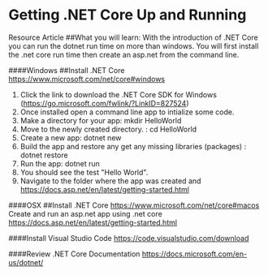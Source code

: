 # Getting .NET Core Up and Running
Resource Article
##What you will learn: 
With the introduction of .NET Core you can run the dotnet run time on more than windows. You will first install the .net core run time then create an asp.net 
from the command line. 


####Windows
##Install .NET Core
https://www.microsoft.com/net/core#windows
  1. Click the link to download the .NET Core SDK for Windows (https://go.microsoft.com/fwlink/?LinkID=827524)
  2. Once installed open a command line app to intialize some code.
  3. Make a directory for your app: mkdir HelloWorld
  4. Move to the newly created directory. : cd 
  HelloWorld
  5. Create a new app: dotnet new
  5. Build the app and restore any get any missing libraries (packages) : dotnet restore
  6. Run the app: dotnet run
  7. You should see the test "Hello World".
  8. Navigate to the folder where the app was created and https://docs.asp.net/en/latest/getting-started.html


####OSX
##Install .NET Core
https://www.microsoft.com/net/core#macos
Create and run an asp.net app using .net core
https://docs.asp.net/en/latest/getting-started.html


####Install Visual Studio Code
https://code.visualstudio.com/download


####Review .NET Core Documentation
https://docs.microsoft.com/en-us/dotnet/
